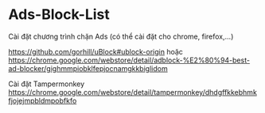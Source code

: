 # Ads-Block-List

Cài đặt chương trình chặn Ads (có thể cài đặt cho chrome, firefox,...)

https://github.com/gorhill/uBlock#ublock-origin
hoặc
https://chrome.google.com/webstore/detail/adblock-%E2%80%94-best-ad-blocker/gighmmpiobklfepjocnamgkkbiglidom


Cài đặt Tampermonkey
https://chrome.google.com/webstore/detail/tampermonkey/dhdgffkkebhmkfjojejmpbldmpobfkfo


